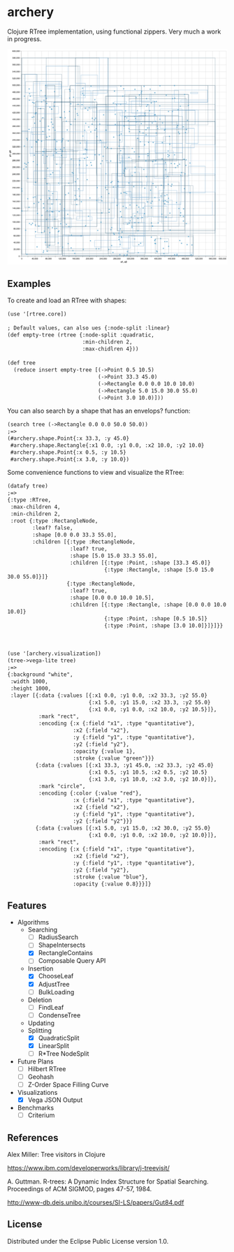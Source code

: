 # archery

Clojure RTree implementation, using functional zippers. Very much a work in progress.

<img src="https://raw.githubusercontent.com/chrisulloa/archery/master/doc/visualization%20(2).png" width="550">

## Examples
To create and load an RTree with shapes:
```
(use '[rtree.core])

; Default values, can also ues {:node-split :linear}
(def empty-tree (rtree {:node-split :quadratic,
                        :min-children 2,
                        :max-chidlren 4}))

(def tree
  (reduce insert empty-tree [(->Point 0.5 10.5)
                             (->Point 33.3 45.0)
                             (->Rectangle 0.0 0.0 10.0 10.0)
                             (->Rectangle 5.0 15.0 30.0 55.0)
                             (->Point 3.0 10.0)]))
```

You can also search by a shape that has an envelops? function:
```
(search tree (->Rectangle 0.0 0.0 50.0 50.0))
;=>
(#archery.shape.Point{:x 33.3, :y 45.0}
 #archery.shape.Rectangle{:x1 0.0, :y1 0.0, :x2 10.0, :y2 10.0}
 #archery.shape.Point{:x 0.5, :y 10.5}
 #archery.shape.Point{:x 3.0, :y 10.0})
```

Some convenience functions to view and visualize the RTree:
```
(datafy tree)
;=>
{:type :RTree,
 :max-children 4,
 :min-children 2,
 :root {:type :RectangleNode,
        :leaf? false,
        :shape [0.0 0.0 33.3 55.0],
        :children [{:type :RectangleNode,
                    :leaf? true,
                    :shape [5.0 15.0 33.3 55.0],
                    :children [{:type :Point, :shape [33.3 45.0]}
                               {:type :Rectangle, :shape [5.0 15.0 30.0 55.0]}]}
                   {:type :RectangleNode,
                    :leaf? true,
                    :shape [0.0 0.0 10.0 10.5],
                    :children [{:type :Rectangle, :shape [0.0 0.0 10.0 10.0]}
                               {:type :Point, :shape [0.5 10.5]}
                               {:type :Point, :shape [3.0 10.0]}]}]}}
                               

 
(use '[archery.visualization])
(tree->vega-lite tree)
;=>
{:background "white",
 :width 1000,
 :height 1000,
 :layer [{:data {:values [{:x1 0.0, :y1 0.0, :x2 33.3, :y2 55.0}
                          {:x1 5.0, :y1 15.0, :x2 33.3, :y2 55.0}
                          {:x1 0.0, :y1 0.0, :x2 10.0, :y2 10.5}]},
          :mark "rect",
          :encoding {:x {:field "x1", :type "quantitative"},
                     :x2 {:field "x2"},
                     :y {:field "y1", :type "quantitative"},
                     :y2 {:field "y2"},
                     :opacity {:value 1},
                     :stroke {:value "green"}}}
         {:data {:values [{:x1 33.3, :y1 45.0, :x2 33.3, :y2 45.0}
                          {:x1 0.5, :y1 10.5, :x2 0.5, :y2 10.5}
                          {:x1 3.0, :y1 10.0, :x2 3.0, :y2 10.0}]},
          :mark "circle",
          :encoding {:color {:value "red"},
                     :x {:field "x1", :type "quantitative"},
                     :x2 {:field "x2"},
                     :y {:field "y1", :type "quantitative"},
                     :y2 {:field "y2"}}}
         {:data {:values [{:x1 5.0, :y1 15.0, :x2 30.0, :y2 55.0}
                          {:x1 0.0, :y1 0.0, :x2 10.0, :y2 10.0}]},
          :mark "rect",
          :encoding {:x {:field "x1", :type "quantitative"},
                     :x2 {:field "x2"},
                     :y {:field "y1", :type "quantitative"},
                     :y2 {:field "y2"},
                     :stroke {:value "blue"},
                     :opacity {:value 0.8}}}]}
```

## Features

* Algorithms
  * Searching
    - [ ] RadiusSearch
    - [ ] ShapeIntersects
    - [x] RectangleContains
    - [ ] Composable Query API
  * Insertion
    - [x] ChooseLeaf
    - [x] AdjustTree
    - [ ] BulkLoading
  * Deletion
    - [ ] FindLeaf
    - [ ] CondenseTree
  * Updating
  * Splitting
    - [x] QuadraticSplit
    - [x] LinearSplit
    - [ ] R\*Tree NodeSplit
* Future Plans
   - [ ] Hilbert RTree
   - [ ] Geohash
   - [ ] Z-Order Space Filling Curve
* Visualizations
  - [x] Vega JSON Output
* Benchmarks
  - [ ] Criterium

## References
Alex Miller: Tree visitors in Clojure

https://www.ibm.com/developerworks/library/j-treevisit/

A. Guttman. R-trees: A Dynamic Index Structure for Spatial Searching. Proceedings of ACM SIGMOD, pages 47-57, 1984.

http://www-db.deis.unibo.it/courses/SI-LS/papers/Gut84.pdf

## License

Distributed under the Eclipse Public License version 1.0.

